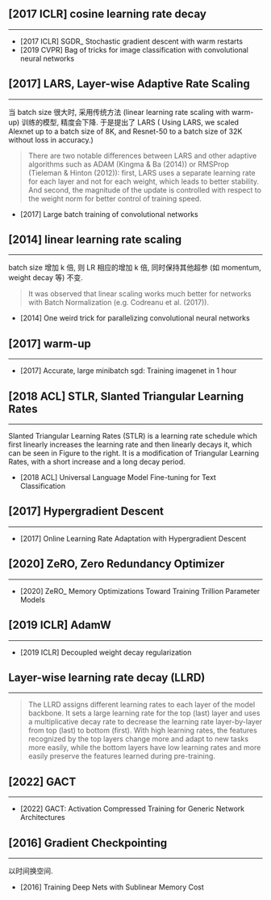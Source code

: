 ## [2017 ICLR] cosine learning rate decay
---
- [2017 ICLR] SGDR_ Stochastic gradient descent with warm restarts
- [2019 CVPR] Bag of tricks for image classification with convolutional neural networks

## [2017] LARS, Layer-wise Adaptive Rate Scaling
---
当 batch size 很大时, 采用传统方法 (linear learning rate scaling with warm-up) 训练的模型, 精度会下降. 于是提出了 LARS ( Using LARS, we scaled Alexnet up to a batch size of 8K, and Resnet-50 to a batch size of 32K without loss in accuracy.)

> There are two notable differences between LARS and other adaptive algorithms such as ADAM (Kingma &
> Ba (2014)) or RMSProp (Tieleman & Hinton (2012)): first, LARS uses a separate learning rate for
> each layer and not for each weight, which leads to better stability. And second, the magnitude of the
> update is controlled with respect to the weight norm for better control of training speed.

- [2017] Large batch training of convolutional networks

## [2014] linear learning rate scaling 
---
batch size 增加 k 倍, 则 LR 相应的增加 k 倍, 同时保持其他超参 (如 momentum, weight decay 等) 不变.

> It was observed that linear scaling works much better for networks with Batch
> Normalization (e.g. Codreanu et al. (2017)).

- [2014] One weird trick for parallelizing convolutional neural networks

## [2017] warm-up
---
- [2017] Accurate, large minibatch sgd: Training imagenet in 1 hour

## [2018 ACL] STLR, Slanted Triangular Learning Rates
---
Slanted Triangular Learning Rates (STLR) is a learning rate schedule which first linearly increases the learning rate and then linearly decays it, which can be seen in Figure to the right. It is a modification of Triangular Learning Rates, with a short increase and a long decay period.

- [2018 ACL] Universal Language Model Fine-tuning for Text Classification

## [2017] Hypergradient Descent
--- 
- [2017] Online Learning Rate Adaptation with Hypergradient Descent


## [2020] ZeRO, Zero Redundancy Optimizer 
---
- [2020] ZeRO_ Memory Optimizations Toward Training Trillion Parameter Models


## [2019 ICLR] AdamW
---
- [2019 ICLR] Decoupled weight decay regularization

## Layer-wise learning rate decay (LLRD)
----
> The LLRD assigns different learning rates to each layer of the model backbone. It sets a large learning rate for the top (last) layer and uses a multiplicative decay rate to decrease the learning rate layer-by-layer from top (last) to bottom (first). With high learning rates, the features recognized by the top layers change more and adapt to new tasks more easily, while the bottom layers have low learning rates and more easily preserve the features learned during pre-training.

## [2022] GACT
---
- [2022] GACT: Activation Compressed Training for Generic Network Architectures

## [2016] Gradient Checkpointing
---
以时间换空间.

- [2016] Training Deep Nets with Sublinear Memory Cost
